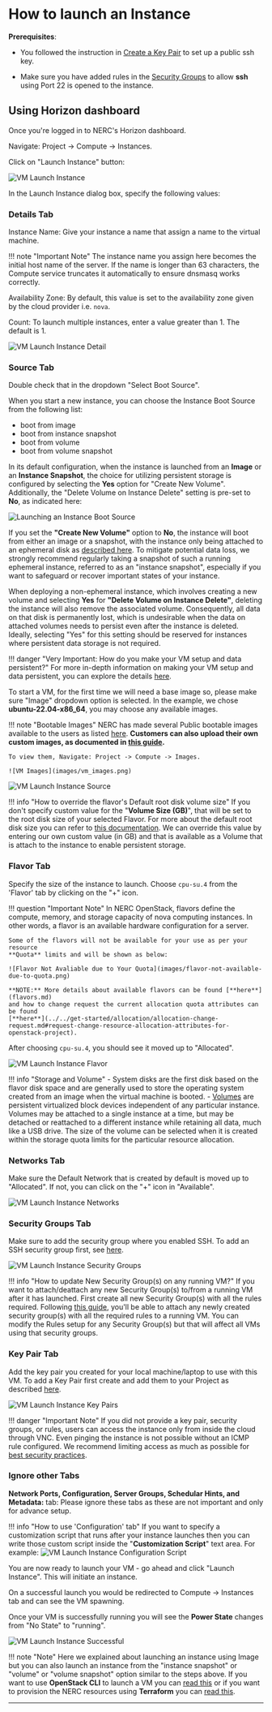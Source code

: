# How to launch an Instance

**Prerequisites**:

- You followed the instruction in [Create a Key Pair](../access-and-security/create-a-key-pair.md)
to set up a public ssh key.

- Make sure you have added rules in the
[Security Groups](../access-and-security/security-groups.md#allowing-ssh) to
allow **ssh** using Port 22 is opened to the instance.

## Using Horizon dashboard

Once you're logged in to NERC's Horizon dashboard.

Navigate: Project -> Compute -> Instances.

Click on "Launch Instance" button:

![VM Launch Instance](images/launch_a_vm.png)

In the Launch Instance dialog box, specify the following values:

### **Details** Tab

Instance Name: Give your instance a name that assign a name to the virtual machine.

!!! note "Important Note"
    The instance name you assign here becomes the initial host name of the server.
    If the name is longer than 63 characters, the Compute service truncates it
    automatically to ensure dnsmasq works correctly.

Availability Zone: By default, this value is set to the availability zone given
by the cloud provider i.e. `nova`.

Count: To launch multiple instances, enter a value greater than 1. The default
is 1.

![VM Launch Instance Detail](images/vm_launch_details.png)

### **Source** Tab

Double check that in the dropdown "Select Boot Source".

When you start a new instance, you can choose the Instance Boot Source from the
following list:

- boot from image
- boot from instance snapshot
- boot from volume
- boot from volume snapshot

In its default configuration, when the instance is launched from an **Image** or
an **Instance Snapshot**, the choice for utilizing persistent storage is configured
by selecting the **Yes** option for "Create New Volume". Additionally, the "Delete
Volume on Instance Delete" setting is pre-set to **No**, as indicated here:

![Launching an Instance Boot Source](images/instance-boot-source-options.png)

If you set the **"Create New Volume"** option to **No**, the instance will boot
from either an image or a snapshot, with the instance only being attached to an
ephemeral disk as [described here](../persistent-storage/volumes.md#ephemeral-disk).
To mitigate potential data loss, we strongly recommend regularly taking a snapshot
of such a running ephemeral instance, referred to as an "instance snapshot",
especially if you want to safeguard or recover important states of your instance.

When deploying a non-ephemeral instance, which involves creating a new volume and
selecting **Yes** for **"Delete Volume on Instance Delete"**, deleting the instance
will also remove the associated volume. Consequently, all data on that disk is
permanently lost, which is undesirable when the data on attached volumes needs
to persist even after the instance is deleted. Ideally, selecting "Yes" for this
setting should be reserved for instances where persistent data storage is not required.

!!! danger "Very Important: How do you make your VM setup and data persistent?"
    For more in-depth information on making your VM setup and data persistent,
    you can explore the details [here](../persistent-storage/volumes.md#how-do-you-make-your-vm-setup-and-data-persistent).

To start a VM, for the first time we will need a base image so, please make sure
"Image" dropdown option is selected. In the example, we chose **ubuntu-22.04-x86_64**,
you may choose any available images.

!!! note "Bootable Images"
    NERC has made several Public bootable images available to the users as
    listed [here](images.md). **Customers can also upload their own custom images,
    as documented in [this guide](../advanced-openstack-topics/setting-up-your-own-images/how-to-build-windows-image.md).**

    To view them, Navigate: Project -> Compute -> Images.

    ![VM Images](images/vm_images.png)

![VM Launch Instance Source](images/launch_source.png)

!!! info "How to override the flavor's Default root disk volume size"
    If you don't specify custom value for the "**Volume Size (GB)**", that will
    be set to the root disk size of your selected Flavor. For more about the
    default root disk size you can refer to [this documentation](flavors.md).
    We can override this value by entering our own custom value (in GB) and that
    is available as a Volume that is attach to the instance to enable persistent
    storage.

### **Flavor** Tab

Specify the size of the instance to launch. Choose `cpu-su.4` from the 'Flavor'
tab by clicking on the "+" icon.

!!! question "Important Note"
    In NERC OpenStack, flavors define the compute, memory, and storage
    capacity of nova computing instances. In other words, a flavor is an
    available hardware configuration for a server.

    Some of the flavors will not be available for your use as per your resource
    **Quota** limits and will be shown as below:

    ![Flavor Not Avaliable due to Your Quota](images/flavor-not-available-due-to-quota.png)

    **NOTE:** More details about available flavors can be found [**here**](flavors.md)
    and how to change request the current allocation quota attributes can be found
    [**here**](../../get-started/allocation/allocation-change-request.md#request-change-resource-allocation-attributes-for-openstack-project).

After choosing `cpu-su.4`, you should see it moved up to "Allocated".

![VM Launch Instance Flavor](images/launch_flavor.png)

!!! info "Storage and Volume"
    - System disks are the first disk based on the flavor disk space and are
    generally used to store the operating system created from an image when the
    virtual machine is booted.
    - [Volumes](../persistent-storage/volumes.md) are
    persistent virtualized block devices independent of any particular instance.
    Volumes may be attached to a single instance at a time, but may be detached
    or reattached to a different instance while retaining all data, much like a
    USB drive. The size of the volume can be selected when it is created within
    the storage quota limits for the particular resource allocation.

### **Networks** Tab

Make sure the Default Network that is created by default is moved up to "Allocated".
If not, you can click on the "+" icon in "Available".

![VM Launch Instance Networks](images/launch_networks.png)

### **Security Groups** Tab

Make sure to add the security group where you enabled SSH. To add an SSH
security group first, see [here](../access-and-security/security-groups.md).

![VM Launch Instance Security Groups](images/launch_security_groups.png)

!!! info "How to update New Security Group(s) on any running VM?"
    If you want to attach/deattach any new Security Group(s) to/from a running VM
    after it has launched. First create all new Security Group(s) with all the rules
    required. Following [this guide](../access-and-security/security-groups.md#update-security-groups-to-a-running-vm),
    you'll be able to attach any newly created security group(s) with all the
    required rules to a running VM. You can modify the Rules setup for any Security
    Group(s) but that will affect all VMs using that security groups.

### **Key Pair** Tab

Add the key pair you created for your local machine/laptop to use with this VM.
To add a Key Pair first create and add them to your Project as described [here](../access-and-security/create-a-key-pair.md).

![VM Launch Instance Key Pairs](images/launch_security_key_pairs.png)

!!! danger "Important Note"
    If you did not provide a key pair, security groups, or rules, users can
    access the instance only from inside the cloud through VNC. Even pinging the
    instance is not possible without an ICMP rule configured. We recommend limiting
    access as much as possible for [best security practices](../../get-started/best-practices/best-practices.md).

### Ignore other Tabs

**Network Ports, Configuration, Server Groups, Schedular Hints, and Metadata:**
tab: Please ignore these tabs as these are not important and only for advance setup.

!!! info "How to use 'Configuration' tab"
    If you want to specify a customization script that runs after your instance
    launches then you can write those custom script inside the
    "**Customization Script**" text area. For example:
    ![VM Launch Instance Configuration Script](images/instance_configuration.png)

You are now ready to launch your VM - go ahead and click "Launch Instance". This
will initiate an instance.

On a successful launch you would be redirected to Compute -> Instances tab and
can see the VM spawning.

Once your VM is successfully running you will see the **Power State** changes
from "No State" to "running".

![VM Launch Instance Successful](images/running_instance.png)

!!! note "Note"
    Here we explained about launching an instance using Image but you can also
    launch an instance from the "instance snapshot" or "volume" or "volume snapshot"
    option similar to the steps above. If you want to use **OpenStack CLI** to launch
    a VM you can [read this](../openstack-cli/launch-a-VM-using-openstack-CLI.md)
    or if you want to provision the NERC resources using **Terraform** you can
    [read this](../advanced-openstack-topics/terraform/terraform-on-NERC.md).

---
